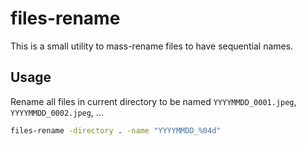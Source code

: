 # files-rename

This is a small utility to mass-rename files to have sequential names.

## Usage

Rename all files in current directory to be named `YYYYMMDD_0001.jpeg`, `YYYYMMDD_0002.jpeg`, ...

```sh
files-rename -directory . -name "YYYYMMDD_%04d"
```